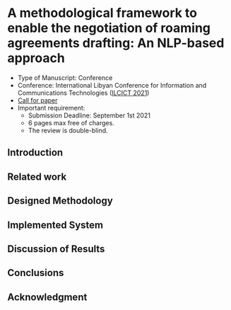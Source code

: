 # A methodological framework to enable the negotiation of roaming agreements drafting: An NLP-based approach
- Type of Manuscript: Conference
- Conference:  International Libyan Conference for Information and Communications Technologies ([ILCICT 2021](https://ilcict.lit.ly/en/))
- [Call for paper](https://lit.ly/doc/ilcict2021_v2_en_pages.pdf)
- Important requirement:
    - Submission Deadline: September 1st 2021
    - 6 pages max free of charges.
    - The review is double-blind.

## Introduction

## Related work

## Designed Methodology

## Implemented System

## Discussion of Results

## Conclusions

## Acknowledgment